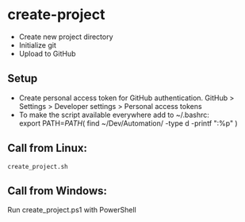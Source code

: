 # create-project
- Create new project directory
- Initialize git
- Upload to GitHub
## Setup
- Create personal access token for GitHub authentication. GitHub > Settings > Developer settings > Personal access tokens
- To make the script available everywhere add to ~/.bashrc:  
export PATH=$PATH$( find ~/Dev/Automation/ -type d -printf ":%p" )

## Call from Linux:
    create_project.sh

## Call from Windows:
Run create_project.ps1 with PowerShell